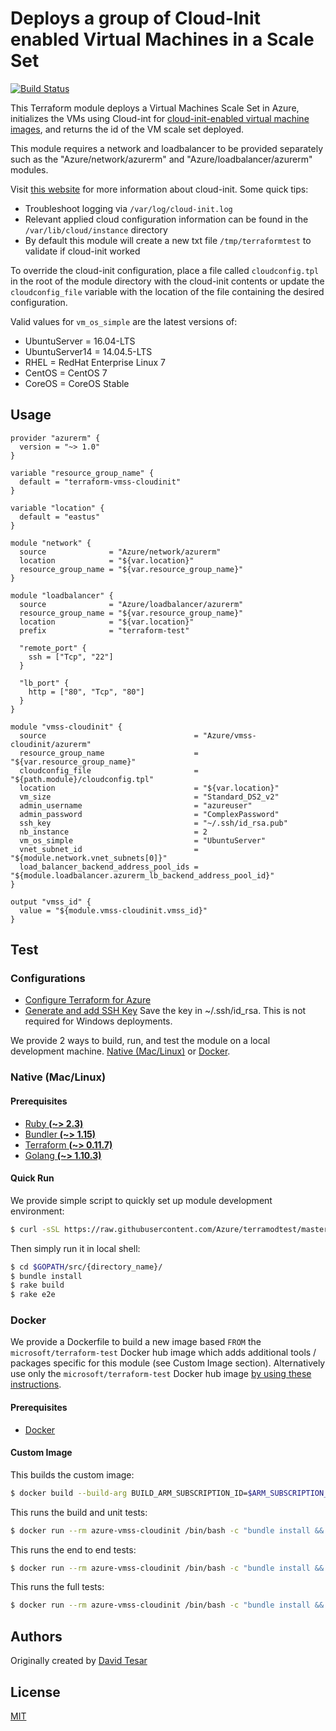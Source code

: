 # Deploys a group of Cloud-Init enabled Virtual Machines in a Scale Set
[![Build Status](https://travis-ci.org/Azure/terraform-azurerm-vmss-cloudinit.svg?branch=master)](https://travis-ci.org/Azure/terraform-azurerm-vmss-cloudinit)

This Terraform module deploys a Virtual Machines Scale Set in Azure, initializes the VMs using Cloud-int for [cloud-init-enabled virtual machine images](https://docs.microsoft.com/en-us/azure/virtual-machines/linux/using-cloud-init), and returns the id of the VM scale set deployed.  

This module requires a network and loadbalancer to be provided separately such as the "Azure/network/azurerm" and "Azure/loadbalancer/azurerm" modules.

Visit [this website](http://cloudinit.readthedocs.io/en/latest/index.html) for more information about cloud-init. Some quick tips:
- Troubleshoot logging via `/var/log/cloud-init.log`
- Relevant applied cloud configuration information can be found in the `/var/lib/cloud/instance` directory
- By default this module will create a new txt file `/tmp/terraformtest` to validate if cloud-init worked

To override the cloud-init configuration, place a file called `cloudconfig.tpl` in the root of the module directory with the cloud-init contents or update the `cloudconfig_file` variable with the location of the file containing the desired configuration.

Valid values for `vm_os_simple` are the latest versions of:
- UbuntuServer   = 16.04-LTS
- UbuntuServer14 = 14.04.5-LTS
- RHEL           = RedHat Enterprise Linux 7
- CentOS         = CentOS 7
- CoreOS         = CoreOS Stable

## Usage

```hcl
provider "azurerm" {
  version = "~> 1.0"
}

variable "resource_group_name" {
  default = "terraform-vmss-cloudinit"
}

variable "location" {
  default = "eastus"
}

module "network" {
  source              = "Azure/network/azurerm"
  location            = "${var.location}"
  resource_group_name = "${var.resource_group_name}"
}

module "loadbalancer" {
  source              = "Azure/loadbalancer/azurerm"
  resource_group_name = "${var.resource_group_name}"
  location            = "${var.location}"
  prefix              = "terraform-test"

  "remote_port" {
    ssh = ["Tcp", "22"]
  }

  "lb_port" {
    http = ["80", "Tcp", "80"]
  }
}

module "vmss-cloudinit" {
  source                                 = "Azure/vmss-cloudinit/azurerm"
  resource_group_name                    = "${var.resource_group_name}"
  cloudconfig_file                       = "${path.module}/cloudconfig.tpl"
  location                               = "${var.location}"
  vm_size                                = "Standard_DS2_v2"
  admin_username                         = "azureuser"
  admin_password                         = "ComplexPassword"
  ssh_key                                = "~/.ssh/id_rsa.pub"
  nb_instance                            = 2
  vm_os_simple                           = "UbuntuServer"
  vnet_subnet_id                         = "${module.network.vnet_subnets[0]}"
  load_balancer_backend_address_pool_ids = "${module.loadbalancer.azurerm_lb_backend_address_pool_id}"
}

output "vmss_id" {
  value = "${module.vmss-cloudinit.vmss_id}"
}
```

## Test

### Configurations

- [Configure Terraform for Azure](https://docs.microsoft.com/en-us/azure/virtual-machines/linux/terraform-install-configure)
- [Generate and add SSH Key](https://help.github.com/articles/generating-a-new-ssh-key-and-adding-it-to-the-ssh-agent/) Save the key in ~/.ssh/id_rsa.  This is not required for Windows deployments.

We provide 2 ways to build, run, and test the module on a local development machine.  [Native (Mac/Linux)](#native-maclinux) or [Docker](#docker).

### Native (Mac/Linux)

#### Prerequisites

- [Ruby **(~> 2.3)**](https://www.ruby-lang.org/en/downloads/)
- [Bundler **(~> 1.15)**](https://bundler.io/)
- [Terraform **(~> 0.11.7)**](https://www.terraform.io/downloads.html)
- [Golang **(~> 1.10.3)**](https://golang.org/dl/)

#### Quick Run

We provide simple script to quickly set up module development environment:

```sh
$ curl -sSL https://raw.githubusercontent.com/Azure/terramodtest/master/tool/env_setup.sh | sudo bash
```

Then simply run it in local shell:

```sh
$ cd $GOPATH/src/{directory_name}/
$ bundle install
$ rake build
$ rake e2e
```

### Docker

We provide a Dockerfile to build a new image based `FROM` the `microsoft/terraform-test` Docker hub image which adds additional tools / packages specific for this module (see Custom Image section).  Alternatively use only the `microsoft/terraform-test` Docker hub image [by using these instructions](https://github.com/Azure/terraform-test).

#### Prerequisites

- [Docker](https://www.docker.com/community-edition#/download)

#### Custom Image

This builds the custom image:

```sh
$ docker build --build-arg BUILD_ARM_SUBSCRIPTION_ID=$ARM_SUBSCRIPTION_ID --build-arg BUILD_ARM_CLIENT_ID=$ARM_CLIENT_ID --build-arg BUILD_ARM_CLIENT_SECRET=$ARM_CLIENT_SECRET --build-arg BUILD_ARM_TENANT_ID=$ARM_TENANT_ID -t azure-vmss-cloudinit .
```

This runs the build and unit tests:

```sh
$ docker run --rm azure-vmss-cloudinit /bin/bash -c "bundle install && rake build"
```

This runs the end to end tests:

```sh
$ docker run --rm azure-vmss-cloudinit /bin/bash -c "bundle install && rake e2e"
```

This runs the full tests:

```sh
$ docker run --rm azure-vmss-cloudinit /bin/bash -c "bundle install && rake full"
```

## Authors

Originally created by [David Tesar](http://github.com/dtzar)

## License

[MIT](LICENSE)
